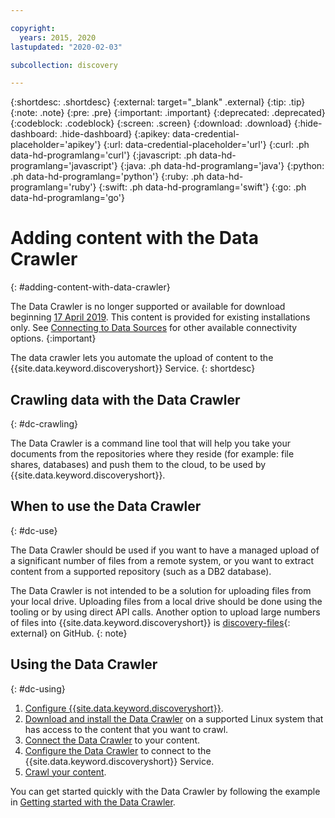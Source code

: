 ```yaml
---

copyright:
  years: 2015, 2020
lastupdated: "2020-02-03"

subcollection: discovery

---
```


{:shortdesc: .shortdesc}
{:external: target="_blank" .external}
{:tip: .tip}
{:note: .note}
{:pre: .pre}
{:important: .important}
{:deprecated: .deprecated}
{:codeblock: .codeblock}
{:screen: .screen}
{:download: .download}
{:hide-dashboard: .hide-dashboard}
{:apikey: data-credential-placeholder='apikey'} 
{:url: data-credential-placeholder='url'}
{:curl: .ph data-hd-programlang='curl'}
{:javascript: .ph data-hd-programlang='javascript'}
{:java: .ph data-hd-programlang='java'}
{:python: .ph data-hd-programlang='python'}
{:ruby: .ph data-hd-programlang='ruby'}
{:swift: .ph data-hd-programlang='swift'}
{:go: .ph data-hd-programlang='go'}

# Adding content with the Data Crawler
{: #adding-content-with-data-crawler}

The Data Crawler is no longer supported or available for download beginning [17 April 2019](/docs/discovery?topic=discovery-release-notes#17apr19). This content is provided for existing installations only. See [Connecting to Data Sources](/docs/discovery?topic=discovery-sources) for other available connectivity options.
{:important}

The data crawler lets you automate the upload of content to the {{site.data.keyword.discoveryshort}} Service.
{: shortdesc}

## Crawling data with the Data Crawler
{: #dc-crawling}

The Data Crawler is a command line tool that will help you take your documents from the repositories where they reside (for example: file shares, databases) and push them to the cloud, to be used by {{site.data.keyword.discoveryshort}}.

## When to use the Data Crawler
{: #dc-use}

The Data Crawler should be used if you want to have a managed upload of a significant number of files from a remote system, or you want to extract content from a supported repository (such as a DB2 database).

The Data Crawler is not intended to be a solution for uploading files from your local drive. Uploading files from a local drive should be done using the tooling or by using direct API calls. Another option to upload large numbers of files into {{site.data.keyword.discoveryshort}} is [discovery-files](https://github.com/IBM/discovery-files){: external} on GitHub.
{: note}

## Using the Data Crawler
{: #dc-using}

1. [Configure {{site.data.keyword.discoveryshort}}](/docs/discovery?topic=discovery-configservice).
1. [Download and install the Data Crawler](/docs/discovery?topic=discovery-downloading-and-installing-the-data-crawler) on a supported Linux system that has access to the content that you want to crawl.
1. [Connect the Data Crawler](/docs/discovery?topic=discovery-configuring-connector-and-seed-options) to your content.
1. [Configure the Data Crawler](/docs/discovery?topic=discovery-configuring-the-data-crawler) to connect to the {{site.data.keyword.discoveryshort}} Service.
1. [Crawl your content](/docs/discovery?topic=discovery-crawling-your-data-repository).

You can get started quickly with the Data Crawler by following the example in [Getting started with the Data Crawler](/docs/discovery?topic=discovery-getting-started-with-the-data-crawler).
